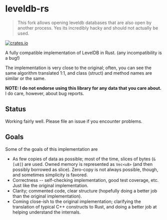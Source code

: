 # leveldb-rs

> This fork allows opening leveldb databases that are also open by another process.
> Yes its incredibly hacky and should not actually be used.

[![crates.io](https://img.shields.io/crates/v/rusty-leveldb.svg)](https://crates.io/crates/rusty-leveldb)

A fully compatible implementation of LevelDB in Rust. (any incompatibility is a
bug!)

The implementation is very close to the original; often, you can see the same
algorithm translated 1:1, and class (struct) and method names are similar or
the same.

**NOTE: I do not endorse using this library for any data that you care about.**
I do care, however, about bug reports.

## Status

Working fairly well. Please file an issue if you encounter problems.

## Goals

Some of the goals of this implementation are

* As few copies of data as possible; most of the time, slices of bytes (`&[u8]`)
  are used. Owned memory is represented as `Vec<u8>` (and then possibly borrowed
  as slice). Zero-copy is not always possible, though, and sometimes simplicity is favored.
* Correctness -- self-checking implementation, good test coverage, etc. Just
  like the original implementation.
* Clarity; commented code, clear structure (hopefully doing a better job than
  the original implementation).
* Coming close-ish to the original implementation; clarifying the translation of
  typical C++ constructs to Rust, and doing a better job at helping understand the internals.
